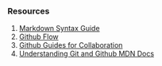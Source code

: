 ### Resources

1. [Markdown Syntax Guide](https://www.markdownguide.org/basic-syntax/)
2. [Github Flow](https://docs.github.com/en/get-started/quickstart/github-flow)
3. [Github Guides for Collaboration](https://guides.github.com/activities/hello-world/)
4. [Understanding Git and Github MDN Docs](https://developer.mozilla.org/en-US/docs/Learn/Tools_and_testing/GitHub)
